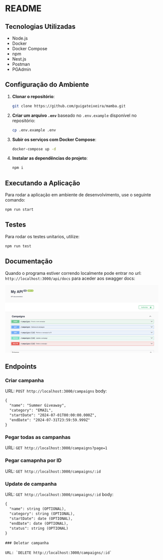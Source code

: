 # README

## Tecnologias Utilizadas

- Node.js
- Docker
- Docker Compose
- npm
- Nest.js
- Postman
- PGAdmin

## Configuração do Ambiente

1. **Clonar o repositório**:

   ```sh
   git clone https://github.com/guigateixeira/mamba.git
   ```

2. **Criar um arquivo `.env`** baseado no `.env.example` disponível no repositório:

   ```sh
   cp .env.example .env
   ```

3. **Subir os serviços com Docker Compose**:

   ```sh
   docker-compose up -d
   ```

4. **Instalar as dependências do projeto**:
   ```sh
   npm i
   ```

## Executando a Aplicação

Para rodar a aplicação em ambiente de desenvolvimento, use o seguinte comando:

```sh
npm run start
```

## Testes

Para rodar os testes unitarios, utilize:

```sh
npm run test
```

## Documentação

Quando o programa estiver correndo localmente pode entrar no url: `http://localhost:3000/api/docs` para aceder aos swagger docs:

![alt text](image.png)

## Endpoints

### Criar campanha

URL: `POST http://localhost:3000/campaigns`
body:

```
{
  "name": "Summer Giveaway",
  "category": "EMAIL",
  "startDate": "2024-07-01T00:00:00.000Z",
  "endDate": "2024-07-31T23:59:59.999Z"
}
```

### Pegar todas as campanhas

URL: `GET http://localhost:3000/campaigns?page=1`

### Pegar camapnha por ID

URL: `GET http://localhost:3000/campaigns/:id`

### Update de campanha

URL: `GET http://localhost:3000/campaigns/:id`
body:

```
{
  "name": string (OPTIONAL),
  "category": string (OPTIONAL),
  "startDate": date (OPTIONAL),
  "endDate": date (OPTIONAL),
  "status": string (OPTIONAL)
}

### Deletar campanha

URL: `DELETE http://localhost:3000/campaigns/:id`
```
